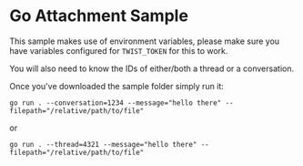 # Go Attachment Sample

This sample makes use of environment variables, please make sure you have variables configured for `TWIST_TOKEN` for this to work.

You will also need to know the IDs of either/both a thread or a conversation.

Once you've downloaded the sample folder simply run it:

```
go run . --conversation=1234 --message="hello there" --filepath="/relative/path/to/file"
```

or 

```
go run . --thread=4321 --message="hello there" --filepath="/relative/path/to/file"
```